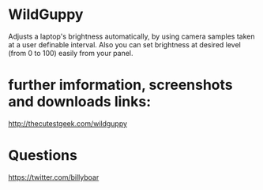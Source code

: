 WildGuppy
==============

Adjusts a laptop's brightness automatically, by using camera samples taken at a user definable interval. Also you can set brightness at desired level (from 0 to 100) easily from your panel.

further imformation, screenshots and downloads links:
==============

http://thecutestgeek.com/wildguppy

Questions
==============
https://twitter.com/billyboar

